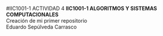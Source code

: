 #IIC1001-1 ACTIVIDAD 4
**IIC1001-1 ALGORITMOS Y SISTEMAS COMPUTACIONALES**  
Creación de mi primer repositorio  
Eduardo Sepúlveda Carrasco